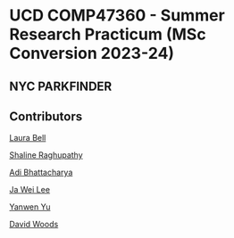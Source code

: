 # UCD COMP47360 - Summer Research Practicum (MSc Conversion 2023-24)

## NYC PARKFINDER

## Contributors

<a href="https://github.com/sera-v"></a>
[Laura Bell](https://github.com/sera-v)

<a href="https://github.com/shalineraghupathy"></a>
[Shaline Raghupathy](https://github.com/shalineraghupathy)

<a href="https://github.com/adibnow-cs"></a>
[Adi Bhattacharya](https://github.com/adibnow-cs)

<a href="https://github.com/Jaweilee"></a>
[Ja Wei Lee](https://github.com/Jaweilee)

<a href="https://github.com/yanwennn"></a>
[Yanwen Yu](https://github.com/yanwennn)

<a href="https://github.com/DAVIDWOOD5"></a>
[David Woods](https://github.com/DAVIDWOOD5)

